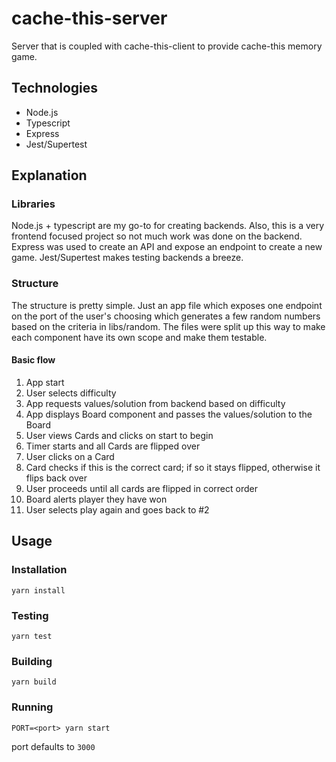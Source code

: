 # cache-this-server

Server that is coupled with cache-this-client to provide cache-this memory game.

## Technologies
- Node.js
- Typescript
- Express
- Jest/Supertest

## Explanation

### Libraries

Node.js + typescript are my go-to for creating backends. Also, this is a very frontend focused project so not much work was done on the backend. Express was used to create an API and expose an endpoint to create a new game. Jest/Supertest makes testing backends a breeze.

### Structure

The structure is pretty simple. Just an app file which exposes one endpoint on the port of the user's choosing which generates a few random numbers based on the criteria in libs/random. The files were split up this way to make each component have its own scope and make them testable.

#### Basic flow

1. App start
2. User selects difficulty
3. App requests values/solution from backend based on difficulty
4. App displays Board component and passes the values/solution to the Board
5. User views Cards and clicks on start to begin
6. Timer starts and all Cards are flipped over
7. User clicks on a Card
8. Card checks if this is the correct card; if so it stays flipped, otherwise it flips back over
9. User proceeds until all cards are flipped in correct order
10. Board alerts player they have won
11. User selects play again and goes back to #2

## Usage

### Installation
```
yarn install
```

### Testing
```
yarn test
```

### Building
```
yarn build
```

### Running
```
PORT=<port> yarn start
```

port defaults to `3000`